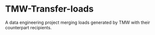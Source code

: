 # TMW-Transfer-loads
A data engineering project merging loads generated by TMW with their counterpart recipients.
